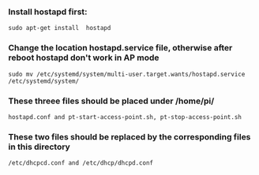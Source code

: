  

### Install hostapd first:

    sudo apt-get install  hostapd

### Change the location hostapd.service file, otherwise after reboot hostapd don't work in AP mode  

    sudo mv /etc/systemd/system/multi-user.target.wants/hostapd.service  /etc/systemd/system/
    
    



 

### These threee files should be placed under /home/pi/
    hostapd.conf and pt-start-access-point.sh, pt-stop-access-point.sh
 
 
 


### These two files should be replaced by the corresponding files in this directory 

    /etc/dhcpcd.conf and /etc/dhcp/dhcpd.conf


